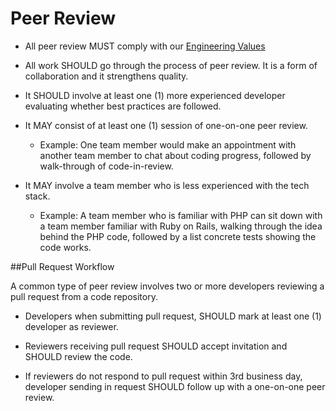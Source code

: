 # Peer Review

- All peer review MUST comply with our [Engineering Values](../culture/values.md)

- All work SHOULD go through the process of peer review. It is a form of collaboration and it strengthens  quality.

- It SHOULD involve at least one (1) more experienced developer evaluating whether best practices are followed.

- It MAY consist of at least one (1) session of one-on-one peer review.

  - Example: One team member would make an appointment with another team member to chat about coding progress, followed by walk-through of code-in-review.

- It MAY involve a team member who is less experienced with the tech stack.

  - Example: A team member who is familiar with PHP can sit down with a team member familiar with Ruby on Rails, walking through the idea behind the PHP code, followed by a list concrete tests showing the code works.

##Pull Request Workflow

A common type of peer review involves two or more developers reviewing a pull request from a code repository.


- Developers when submitting pull request, SHOULD mark at least one (1) developer as reviewer.

- Reviewers receiving pull request SHOULD accept invitation and SHOULD review the code.

- If reviewers do not respond to pull request within 3rd business day, developer sending in request SHOULD follow up with a one-on-one peer review.
